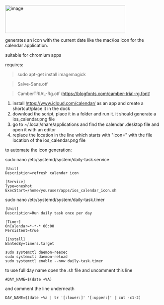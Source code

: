 <img width="386" height="90" alt="image" src="https://github.com/user-attachments/assets/267ee671-e1f4-47b2-8ce8-352f2b300e90" />


generates an icon with the current date like the mac/ios icon for the calendar application.

suitable for chromium apps

requires:

> sudo apt-get install imagemagick

> Salve-Sans.otf

> CamberTRIAL-Rg.otf (https://blogfonts.com/camber-trial-rg.font)


1. install https://www.icloud.com/calendar/ as an app and create a shortcut/place it in the dock
2. download the script, place it in a folder and run it. it should generate a ios_calendar.png file
3. go to ~/.local/share/applications and find the calendar .desktop file and open it with an editor
4. replace the location in the line which starts with "Icon=" with the file location of the ios_calendar.png file



to automate the icon generation:

sudo nano /etc/systemd/system/daily-task.service
```
[Unit]
Description=refresh calendar icon

[Service]
Type=oneshot
ExecStart=/home/youruser/apps/ios_calendar_icon.sh
```

sudo nano /etc/systemd/system/daily-task.timer
```
[Unit]
Description=Run daily task once per day

[Timer]
OnCalendar=*-*-* 00:00
Persistent=true

[Install]
WantedBy=timers.target
```

```
sudo systemctl daemon-reexec
sudo systemctl daemon-reload
sudo systemctl enable --now daily-task.timer
```


to use full day name open the .sh file and uncomment this line

`
#DAY_NAME=$(date +%A)
`

and comment the line underneath

`
DAY_NAME=$(date +%a | tr '[:lower:]' '[:upper:]' | cut -c1-2)
`
